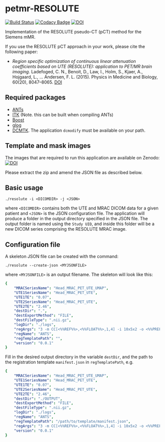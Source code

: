 # petmr-RESOLUTE

[![Build Status](https://travis-ci.org/UCL/petmr-RESOLUTE.svg?branch=master)](https://travis-ci.org/UCL/petmr-RESOLUTE) [![Codacy Badge](https://api.codacy.com/project/badge/Grade/bc66119aefae4628a914e01a2a6f83fa)](https://www.codacy.com/app/bathomas/petmr-RESOLUTE?utm_source=github.com&amp;utm_medium=referral&amp;utm_content=UCL/petmr-RESOLUTE&amp;utm_campaign=Badge_Grade) [![DOI](https://zenodo.org/badge/123155931.svg)](https://zenodo.org/badge/latestdoi/123155931)

Implementation of the RESOLUTE pseudo-CT (pCT) method for the Siemens mMR.

If you use the RESOLUTE pCT approach in your work, please cite the following paper:
- <i>Region specific optimization of continuous linear attenuation coefficients based  on UTE (RESOLUTE): application to PET/MR brain imaging</i>. Ladefoged, C. N., Benoit, D., Law, I., Holm, S., Kjaer, A., Hojgaard, L., … Andersen, F. L. (2015). Physics in Medicine and Biology, 60(20), 8047–8065. [DOI](https://doi.org/10.1088/0031-9155/60/20/8047)

## Required packages
- [ANTs](https://github.com/ANTsX/ANTs)
- [ITK](https://itk.org/) (Note. this can be built when compiling ANTs)
- [Boost](http://www.boost.org/)
- [glog](https://github.com/google/glog)
- [DCMTK](http://dicom.offis.de/). The application `dcmodify` must be available on your path.

## Template and mask images
The images that are required to run this application are available on Zenodo:
[![DOI](https://zenodo.org/badge/DOI/10.5281/zenodo.1204196.svg)](https://doi.org/10.5281/zenodo.1204196)

Please extract the zip and amend the JSON file as described below.

## Basic usage
```shell
./resolute -i <DICOMDIR> -j <JSON>
```
where ```<DICOMDIR>``` contains both the UTE and MRAC DICOM data for a given patient and ```<JSON>``` is the JSON configuration file. The application will produce a folder in the output directory specified in the JSON file. The output folder is named using the ```Study UID```, and inside this folder will be a new DICOM series comprising the RESOLUTE MRAC image.

## Configuration file

A skeleton JSON file can be created with the command:
```
./resolute --create-json <MYJSONFILE>
```
where ```<MYJSONFILE>``` is an output filename.
The skeleton will look like this:
```yaml
{
    "MRACSeriesName": "Head_MRAC_PET_UTE_UMAP",
    "UTE1SeriesName": "Head_MRAC_PET_UTE",
    "UTE1TE": "0.07",
    "UTE2SeriesName": "Head_MRAC_PET_UTE",
    "UTE2TE": "2.46",
    "destDir": ".",
    "destExportMethod": "FILE",
    "destFileType": ".nii.gz",
    "logDir": "./logs",
    "regArgs": "3 -m CC[<%%REF%%>,<%%FLOAT%%>,1,4] -i 10x5x2 -o <%%PREFIX%%> -t SyN[0.5] -r Gauss[3,0] -G",
    "regName": "ANTS",
    "regTemplatePath": "",
    "version": "0.0.1"
}
```
Fill in the desired output directory in the variable `destDir`, and the path to the registration template `manifest.json` in `regTemplatePath`, e.g.
```yaml
{
    "MRACSeriesName": "Head_MRAC_PET_UTE_UMAP",
    "UTE1SeriesName": "Head_MRAC_PET_UTE",
    "UTE1TE": "0.07",
    "UTE2SeriesName": "Head_MRAC_PET_UTE",
    "UTE2TE": "2.46",
    "destDir": "./OUTPUT",
    "destExportMethod": "FILE",
    "destFileType": ".nii.gz",
    "logDir": "./logs",
    "regName": "ANTS",
    "regTemplatePath": "/path/to/template/manifest.json",
    "regArgs": "3 -m CC[<%%REF%%>,<%%FLOAT%%>,1,4] -i 10x5x2 -o <%%PREFIX%%> -t SyN[0.5] -r Gauss[3,0] -G",
    "version": "0.0.1"
}

```

